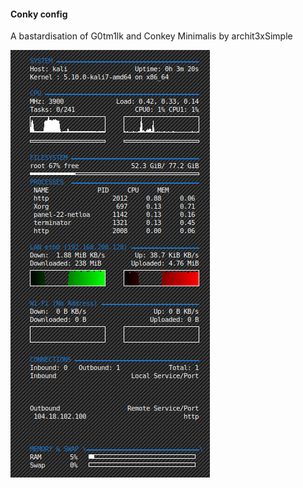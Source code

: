 #### Conky config

A bastardisation of G0tm1lk and Conkey Minimalis by archit3xSimple

![screencap conkey](https://github.com/D4nk0St0rM/my_conky/blob/main/2021-04-28%2011_07_00-Window.png)

